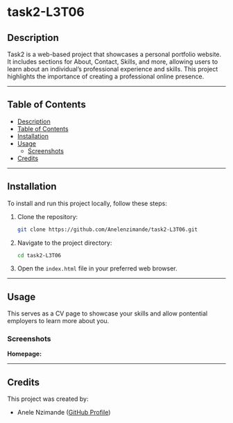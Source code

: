 # task2-L3T06

## Description
Task2 is a web-based project that showcases a personal portfolio website. It includes sections for About, Contact, Skills, and more, allowing users to learn about an individual’s professional experience and skills. This project highlights the importance of creating a professional online presence.

---

## Table of Contents
- [Description](#description)
- [Table of Contents](#table-of-contents)
- [Installation](#installation)
- [Usage](#usage)
  - [Screenshots](#screenshots)
- [Credits](#credits)

---

## Installation
To install and run this project locally, follow these steps:

1. Clone the repository:
   ```bash
   git clone https://github.com/Anelenzimande/task2-L3T06.git
   ```

2. Navigate to the project directory:
   ```bash
   cd task2-L3T06
   ```

3. Open the `index.html` file in your preferred web browser.

---

## Usage
This serves as a CV page to showcase your skills and allow pontential employers to learn more about you. 


### Screenshots
**Homepage:**


---

## Credits
This project was created by:
- Anele Nzimande ([GitHub Profile](https://github.com/Anelenzimande))
